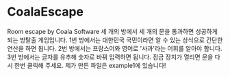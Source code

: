# CoalaEscape
Room escape by Coala Software
세 개의 방에서 세 개의 문을 통과하면 성공하게 되는 방탈출 게임입니다.
1번 방에서는 대한민국 국민이라면 알 수 있는 상식으로 간단한 연산을 하면 됩니다.
2번 방에서는 프랑스어와 영어로 '사과'라는 어휘를 알아야 합니다.
3번 방에서는 글자를 유추해 숫자로 바꿔 입력하면 됩니다.
잠금 장치가 열리면 문을 다시 한번 클릭해 주세요.
제가 만든 파일은 example1에  있습니다!
